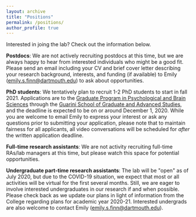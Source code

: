 ```yaml
---
layout: archive
title: "Positions"
permalink: /positions/
author_profile: true
---
```


Interested in joing the lab? Check out the information below.

**Postdocs**: We are not actively recruiting postdocs at this time, but we are always happy to hear from interested individuals who might be a good fit. Please send an email including your CV and brief cover letter describing your research background, interests, and funding (if available) to Emily (emily.s.finn@dartmouth.edu) to ask about opportunities.

**PhD students**: We tentatively plan to recruit 1-2 PhD students to start in fall 2021. Applications are to the [Graduate Program in Psychological and Brain Sciences](https://pbs.dartmouth.edu/graduate-program-psychological-and-brain-sciences) through the [Guarini School of Graduate and Advanced Studies](https://graduate.dartmouth.edu/), and the deadline is expected to be on or around December 1, 2020. While you are welcome to email Emily to express your interest or ask any questions prior to submitting your application, please note that to maintain fairness for all applicants, all video conversations will be scheduled for *after* the written application deadline. 

**Full-time research assistants**: We are not activity recruiting full-time RAs/lab managers at this time, but please watch this space for potential opportunities.

**Undergraduate part-time research assistants**: The lab will be "open" as of July 2020, but due to the COVID-19 situation, we expect that most or all activities will be virtual for the first several months. Still, we are eager to involve interested undergraduates in our research if and when possible. Please check back as we update our plans in light of information from the College regarding plans for academic year 2020-21. Interested undergrads are also welcome to contact Emily (emily.s.finn@dartmouth.edu).
